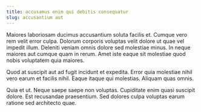```yaml
---
title: accusamus enim qui debitis consequatur
slug: accusantium aut
---
```


Maiores laboriosam ducimus accusantium soluta facilis et. Cumque vero rem velit error culpa. Dolorum corporis voluptas velit dolore ut quae vel impedit illum. Deleniti veniam omnis dolore sed molestiae minus. In neque maiores aut cumque quam in rerum. Amet iste eaque sit molestiae quod nobis voluptatem quia maiores.

Quod at suscipit aut ad fugit incidunt et expedita. Error quia molestiae nihil vero earum et facilis nihil. Eaque itaque qui molestias. Aliquam quas omnis.

Quia et ut. Neque saepe saepe non voluptas. Cupiditate enim quasi suscipit dolore. Est recusandae praesentium. Sed dolores culpa voluptas earum ratione sed architecto quae.
